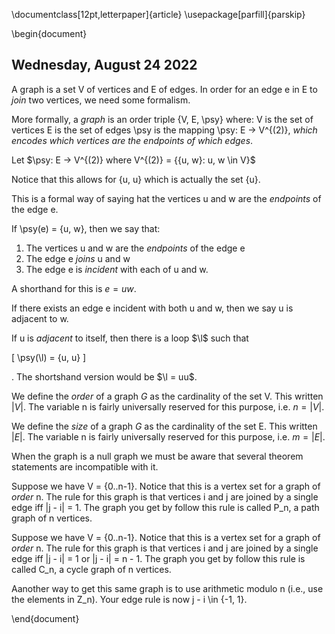 \documentclass[12pt,letterpaper]{article}
\usepackage[parfill]{parskip}

\begin{document}
## Wednesday, August 24 2022

A graph is a set V of vertices and E of edges.  In order for an edge e in E to *join* two vertices, we need some formalism.

More formally, a *graph* is an order triple {V, E, \psy} where:
    V is the set of vertices
    E is the set of edges
    \psy is the mapping \psy: E -> V^{(2)}, *which encodes which vertices are the endpoints of which edges*.

Let $\psy: E -> V^{(2)} where V^{(2)} = {{u, w}: u, w \in V}$

Notice that this allows for {u, u} which is actually the set {u}.

This is a formal way of saying hat the vertices u and w are the *endpoints* of the edge e.

If \psy(e) = {u, w}, then we say that:

1. The vertices u and w are the *endpoints* of the edge e
2. The edge e *joins* u and w
3. The edge e is *incident* with each of u and w.

A shorthand for this is $e = uw$.

If there exists an edge e incident with both u and w, then we say u is adjacent to w.

If u is *adjacent* to itself, then there is a loop $\l$ such that 

\[ \psy(\l) = {u, u} \]

. The shortshand version would be $\l = uu$.

We define the *order* of a graph $G$ as the cardinality of the set V. This written $|V|$. The variable n is fairly universally reserved for this purpose, i.e. $n = |V|$.

We define the *size* of a graph $G$ as the cardinality of the set E. This written $|E|$. The variable n is fairly universally reserved for this purpose, i.e. $m = |E|$.

When the graph is a null graph we must be aware that several theorem statements are incompatible with it.

Suppose we have V = {0..n-1}. Notice that this is a vertex set for a graph of *order* n. The rule for this graph is that vertices i and j are joined by a single edge iff |j - i| = 1.  The graph you get by follow this rule is called P_n, a path graph of n vertices. 

Suppose we have V = {0..n-1}. Notice that this is a vertex set for a graph of *order* n. The rule for this graph is that vertices i and j are joined by a single edge iff |j - i| = 1 or |j - i| = n - 1.  The graph you get by follow this rule is called C_n, a cycle graph of n vertices. 

Aanother way to get this same graph is to use arithmetic modulo n (i.e., use the elements in Z_n).  Your edge rule is now j - i \in {-1, 1}.

\end{document}
